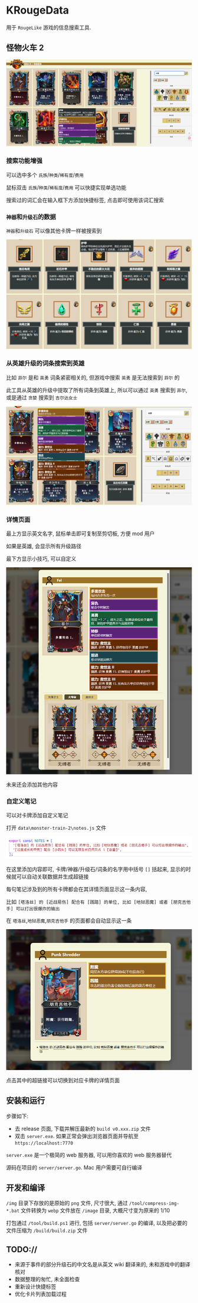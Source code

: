 # KRougeData

用于 `RougeLike` 游戏的信息搜索工具.

## 怪物火车 2

![img](img/README-20250730204652.png)

### 搜索功能增强

可以选中多个 `氏族`/`种类`/`稀有度`/`费用`

鼠标双击 `氏族`/`种类`/`稀有度`/`费用` 可以快捷实现单选功能

搜索过的词汇会在输入框下方添加快捷标签, 点击即可使用该词汇搜索

### `神器`和`升级石`的数据

`神器`和`升级石` 可以像其他卡牌一样被搜索到

![img](img/README-20250731012700.png)

### 从英雄升级的词条搜索到英雄

比如 `菲尔` 是和 `英勇` 词条紧密相关的, 但游戏中搜索 `英勇` 是无法搜索到 `菲尔` 的

此工具从英雄的升级中提取了所有词条到英雄上, 所以可以通过 `英勇` 搜索到 `菲尔`, 或是通过 `贪婪` 搜索到 `吉尔达女士`

![img](img/README-20250730210657.png)

### 详情页面

最上方显示英文名字, 鼠标单击即可复制至剪切板, 方便 mod 用户

如果是英雄, 会显示所有升级路径

最下方显示小技巧, 可以自定义

![img](img/README-20250730211104.png)

未来还会添加其他内容

### 自定义笔记

可以对卡牌添加自定义笔记

打开 `data\monster-train-2\notes.js` 文件

![img](img/README-20250730211704.png)

在这里添加内容即可, 卡牌/神器/升级石/词条的名字用中括号 `[]` 括起来, 显示的时候就可以自动关联数据并生成超链接

每句笔记涉及到的所有卡牌都会在其详情页面显示这一条内容,

比如 `[塔洛丝] 的 [近战易伤] 配合有 [践踏] 的单位, 比如 [地狱恶魔] 或者 [朋克吉他手] 可以打出很爆炸的输出`

在 `塔洛丝`,`地狱恶魔`,`朋克吉他手` 的页面都会自动显示这一条

![img](img/README-20250730212119.png)

点击其中的超链接可以切换到对应卡牌的详情页面

## 安装和运行

步骤如下:

* 去 release 页面, 下载并解压最新的 `build v0.xxx.zip` 文件
* 双击 `server.exe`. 如果正常会弹出浏览器页面并导航至 `https://localhost:7770`

`server.exe` 是一个极简的 web 服务器, 可以用你喜欢的 web 服务器替代

源码在项目的 `server/server.go`. Mac 用户需要可自行编译

## 开发和编译

`/img` 目录下存放的是原始的 `png` 文件, 尺寸很大, 通过 `/tool/compress-img-*.bat` 文件转换为 `webp` 文件放在 `/image` 目录, 大概尺寸变为原来的 1/10

打包通过 `/tool/build.ps1` 进行, 包括 `server/server.go` 的编译, 以及把必要的文件压缩为 `/build/build.zip` 文件

## TODO://

* 来源于事件的部分升级石的中文名是从英文 wiki 翻译来的, 未和游戏中的翻译核对
* 数据整理的匆忙, 未全面检查
* 重新设计快捷标签
* 优化卡片列表加载过程
